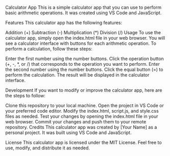 Calculator App
This is a simple calculator app that you can use to perform basic arithmetic operations. It was created using VS Code and JavaScript.

Features
This calculator app has the following features:

Addition (+)
Subtraction (-)
Multiplication (*)
Division (/)
Usage
To use the calculator app, simply open the index.html file in your web browser. You will see a calculator interface with buttons for each arithmetic operation. To perform a calculation, follow these steps:

Enter the first number using the number buttons.
Click the operation button (+, -, *, or /) that corresponds to the operation you want to perform.
Enter the second number using the number buttons.
Click the equal button (=) to perform the calculation.
The result will be displayed in the calculator interface.

Development
If you want to modify or improve the calculator app, here are the steps to follow:

Clone this repository to your local machine.
Open the project in VS Code or your preferred code editor.
Modify the index.html, script.js, and style.css files as needed.
Test your changes by opening the index.html file in your web browser.
Commit your changes and push them to your remote repository.
Credits
This calculator app was created by [Your Name] as a personal project. It was built using VS Code and JavaScript.

License
This calculator app is licensed under the MIT License. Feel free to use, modify, and distribute it as needed.
